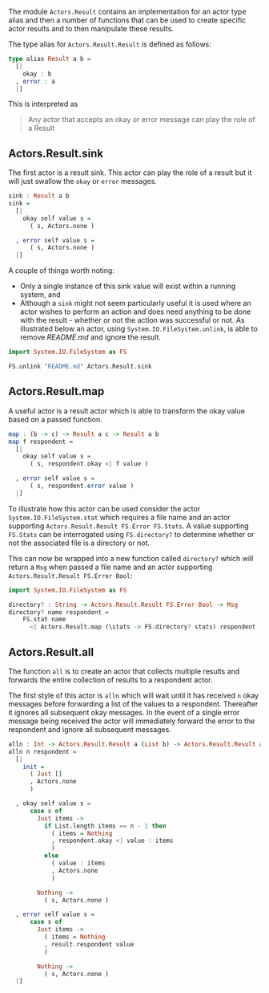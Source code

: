 The module `Actors.Result` contains an implementation for an actor type alias and then a number of functions that can be used to create specific actor results and to then manipulate these results.

The type alias for `Actors.Result.Result` is defined as follows:

``` haskell
type alias Result a b =
  [|
    okay : b
  , error : a
  |]
```

This is interpreted as

> Any actor that accepts an okay or error message can play the role of a Result

## Actors.Result.sink

The first actor is a result sink.  This actor can play the role of a result but it will just swallow the `okay` or `error` messages.

``` haskell
sink : Result a b
sink =
  [|
    okay self value s =
      ( s, Actors.none )

  , error self value s =
      ( s, Actors.none )
  |]
```

A couple of things worth noting:

- Only a single instance of this sink value will exist within a running system, and
- Although a `sink` might not seem particularly useful it is used where an actor wishes to perform an action and does need anything to be done with the result - whether or not the action was successful or not.  As illustrated below an actor, using `System.IO.FileSystem.unlink`, is able to remove *README.md* and ignore the result.

```haskell
import System.IO.FileSystem as FS

FS.unlink "README.md" Actors.Result.sink
```


## Actors.Result.map

A useful actor is a result actor which is able to transform the okay value based on a passed function.

```haskell
map : (b -> c) -> Result a c -> Result a b
map f respondent =
  [|
    okay self value s =
      ( s, respondent.okay <| f value )

  , error self value s =
      ( s, respondent.error value )
  |]
```

To illustrate how this actor can be used consider the actor `System.IO.FileSystem.stat` which requires a file name and an actor supporting `Actors.Result.Result FS.Error FS.Stats`.  A value supporting `FS.Stats` can be interrogated using `FS.directory?` to determine whether or not the associated file is a directory or not.

This can now be wrapped into a new function called `directory?` which will return a `Msg` when passed a file name and an actor supporting `Actors.Result.Result FS.Error Bool`:

```haskell
import System.IO.FileSystem as FS

directory? : String -> Actors.Result.Result FS.Error Bool -> Msg
directory? name respondent =
    FS.stat name
      <| Actors.Result.map (\stats -> FS.directory? stats) respondent
```


## Actors.Result.all

The function `all` is to create an actor that collects multiple results and forwards the entire collection of results to a respondent actor.

The first style of this actor is `alln` which will wait until it has received `n` okay messages before forwarding a list of the values to a respondent.  Thereafter it ignores all subsequent okay messages. In the event of a single error message being received the actor will immediately forward the error to the respondent and ignore all subsequent messages.

``` haskell
alln : Int -> Actors.Result.Result a (List b) -> Actors.Result.Result a b
alln n respondent =
  [|
    init =
      ( Just []
      , Actors.none
      )

  , okay self value s =
      case s of
        Just items ->
          if List.length items == n - 1 then
            ( items = Nothing
            , respondent.okay <| value : items
            )
          else
            ( value : items
            , Actors.none
            )

        Nothing ->
          ( s, Actors.none )

  , error self value s =
      case s of
        Just items ->
          ( items = Nothing
          , result.respondent value
          )

        Nothing ->
          ( s, Actors.none )
  |]
```
